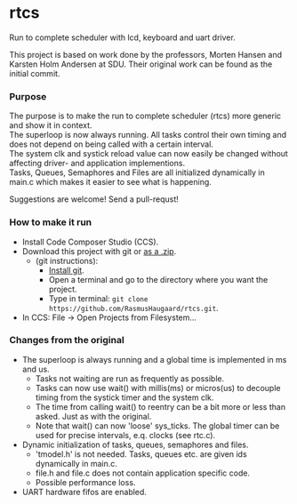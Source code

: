 # rtcs

Run to complete scheduler with lcd, keyboard and uart driver.

This project is based on work done by the professors, Morten Hansen and Karsten Holm Andersen at SDU.
Their original work can be found as the initial commit.

### Purpose
The purpose is to make the run to complete scheduler (rtcs) more generic and show it in context.  
The superloop is now always running. All tasks control their own timing and does not depend on being called with a certain interval.  
The system clk and systick reload value can now easily be changed without affecting driver- and application implementions.  
Tasks, Queues, Semaphores and Files are all initialized dynamically in main.c which makes it easier to see what is happening.  

Suggestions are welcome! Send a pull-requst!

### How to make it run
- Install Code Composer Studio (CCS).
- Download this project with git or [as a .zip](https://github.com/RasmusHaugaard/emp-ass-6/archive/master.zip).
	- (git instructions):
		- [Install git](https://git-scm.com/).
		- Open a terminal and go to the directory where you want the project.
		- Type in terminal: `git clone https://github.com/RasmusHaugaard/rtcs.git`.
- In CCS: File -> Open Projects from Filesystem...

### Changes from the original
- The superloop is always running and a global time is implemented in ms and us.
	- Tasks not waiting are run as frequently as possible.
	- Tasks can now use wait() with millis(ms) or micros(us) to decouple timing from the systick timer and the system clk.
	- The time from calling wait() to reentry can be a bit more or less than asked. Just as with the original.
	- Note that wait() can now 'loose' sys_ticks. The global timer can be used for precise intervals, e.q. clocks (see rtc.c).
- Dynamic initialization of tasks, queues, semaphores and files.
	- 'tmodel.h' is not needed. Tasks, queues etc. are given ids dynamically in main.c.
	- file.h and file.c does not contain application specific code.
	- Possible performance loss.
- UART hardware fifos are enabled.
